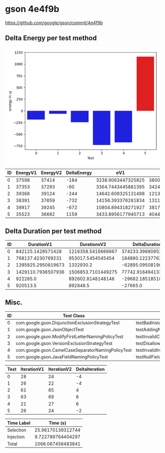 # gson 4e4f9b


https://github.com/google/gson/commit/4e4f9b



## Delta Energy per test method

![](./gson_delta_energy_0_v.png)


| ID | EnergyV1 | EnergyV2 | DeltaEnergy | σV1 | σV2 |
| --- | --- | --- | --- | --- | --- |
| 0 | 37598 | 37414 | -184 | 3238.9063447325825 | 3800.8532695157915 |
| 1 | 37353 | 37293 | -60 | 3364.7443445881395 | 3424.5955401530796 |
| 2 | 39368 | 39124 | -244 | 14642.609325131498 | 12138.522968977832 |
| 3 | 38391 | 37659 | -732 | 14156.393376281834 | 13112.798581418117 |
| 4 | 39917 | 39245 | -672 | 10804.894318271927 | 3817.985245659917 |
| 5 | 35523 | 36682 | 1159 | 3433.8956177940713 | 4044.5519495022218 |

## Delta Duration per test method


| ID | DurationV1 | DurationsV2 | DeltaDuration |
| --- | --- | --- | --- |
| 0 | 842125.1428571428 | 1216358.5416666667 | 374233.3988095239 |
| 1 | 768137.4230769231 | 953017.5454545454 | 184880.1223776223 |
| 2 | 1395825.2950819673 | 1332930.2 | -62895.0950819673 |
| 3 | 1429110.7936507936 | 1506853.7101449275 | 77742.91649413388 |
| 4 | 922285.0 | 892602.8148148148 | -29682.185185185168 |
| 5 | 920513.5 | 892848.5 | -27665.0 |

## Misc.

| ID | Test Class | Test Method |
| --- | --- | --- |
| 0 | com.google.gson.DisjunctionExclusionStrategyTest | testBadInstantiation |
| 1 | com.google.gson.JsonObjectTest | testAddingNullOrEmptyPropertyName |
| 2 | com.google.gson.ModifyFirstLetterNamingPolicyTest | testInvalidConstruction |
| 3 | com.google.gson.VersionExclusionStrategyTest | testDisallowNegativeValuesAndFailFast |
| 4 | com.google.gson.CamelCaseSeparatorNamingPolicyTest | testInvalidInstantiation |
| 5 | com.google.gson.JavaFieldNamingPolicyTest | testNullField |




| Test | IterationV1 | IterationV2 | DeltaIteration |
| --- | --- | --- | --- |
| 0 | 28 | 24 | -4 |
| 1 | 26 | 22 | -4 |
| 2 | 61 | 65 | 4 |
| 3 | 63 | 69 | 6 |
| 4 | 21 | 27 | 6 |
| 5 | 26 | 24 | -2 |



| Time Label | Time (s) |
| --- | --- |
| Selection | 25.96170139312744 |
| Injection | 9.722789764404297 |
| Total | 1066.067456483841 |


